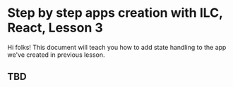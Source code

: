 # Step by step apps creation with ILC, React, Lesson 3

Hi folks! This document will teach you how to add state handling to the app we've created in previous lesson.

## TBD